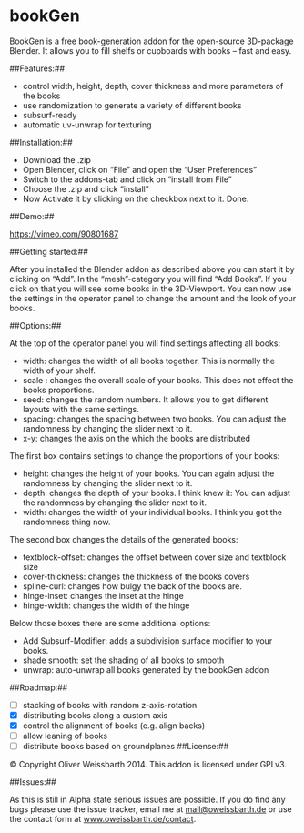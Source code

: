bookGen
=======


BookGen is a free  book-generation addon for the open-source 3D-package Blender.
It allows you to fill shelfs or cupboards with books – fast and easy.

##Features:##

  - control width, height, depth, cover thickness and more parameters of the books
  - use randomization to generate a variety of different books
  - subsurf-ready
  - automatic uv-unwrap for texturing

##Installation:##

  - Download the .zip
  - Open Blender, click on “File” and open the “User Preferences”
  - Switch to the addons-tab  and click on “install from File”
  - Choose the .zip and click “install”
  - Now Activate it by clicking on the checkbox next to it. Done.

##Demo:##

  https://vimeo.com/90801687

##Getting started:##

After you installed the Blender addon as described above you can start it by clicking on “Add”. In the “mesh”-category you will find “Add Books”. If you click on that you will see some books in the 3D-Viewport. You can now use the settings in the operator panel to change the amount and the look of your books.

##Options:##

At the top of the operator panel you will find settings affecting all books:

  - width: changes the width of all books together. This is normally the width of your shelf.
  - scale : changes the overall scale of your books. This does not effect the books proportions.
  - seed: changes the random numbers. It allows you to get different layouts with the same settings.
  - spacing: changes the spacing between two books. You can adjust the randomness by changing the slider next to it.
  - x-y: changes the axis on the which the books are distributed

The first box contains settings to change the proportions of your books:

  - height: changes the height of your books. You can again adjust the randomness by changing the slider next to it.
  - depth: changes the depth of your books. I think knew it: You can adjust the randomness by changing the slider next to it.
  - width: changes the width of your individual books. I think you got the randomness thing now.

The second box changes the details of the generated books:

  - textblock-offset: changes the offset between cover size and textblock size
  - cover-thickness: changes the thickness of the books covers
  - spline-curl: changes how bulgy the back of the books are.
  - hinge-inset: changes the inset at the hinge
  - hinge-width: changes the width of the hinge

Below those boxes there are some additional options:

  - Add Subsurf-Modifier: adds a subdivision surface modifier to your books.
  - shade smooth: set the shading of all books to smooth
  - unwrap: auto-unwrap all books generated by the bookGen addon

##Roadmap:##

  - [ ] stacking of books with random z-axis-rotation
  - [x] distributing books along a custom axis
  - [x] control the alignment of books (e.g. align backs)
  - [ ] allow leaning of books
  - [ ] distribute books based on groundplanes
##License:##

© Copyright Oliver Weissbarth 2014. This addon is licensed under GPLv3.

##Issues:##

As this is still in Alpha state serious issues are possible. If you do find any bugs please use the issue tracker, email me at mail@oweissbarth.de or use the contact form at www.oweissbarth.de/contact.
